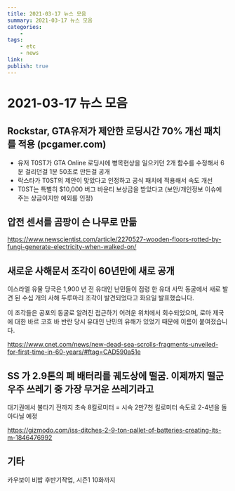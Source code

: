 ```yaml
---
title: 2021-03-17 뉴스 모음
summary: 2021-03-17 뉴스 모음
categories:
    - 
tags:
    - etc
    - news
link: 
publish: true
---
```


# 2021-03-17 뉴스 모음

## Rockstar, GTA유저가 제안한 로딩시간 70% 개선 패치를 적용 (pcgamer.com)

- 유저 T0ST가 GTA Online 로딩시에 병목현상을 일으키던 2개 함수를 수정해서 6분 걸리던걸 1분 50초로 만든걸 공개
- 락스타가 T0ST의 제안이 맞았다고 인정하고 공식 패치에 적용해서 속도 개선 
- T0ST는 특별히 $10,000 버그 바운티 보상금을 받았다고 (보안/개인정보 이슈에 주는 상금이지만 예외를 인정)

## 압전 센서를 곰팡이 슨 나무로 만듦

<https://www.newscientist.com/article/2270527-wooden-floors-rotted-by-fungi-generate-electricity-when-walked-on/>

## 새로운 사해문서 조각이 60년만에 새로 공개

이스라엘 유물 당국은 1,900 년 전 유대인 난민들이 점령 한 유대 사막 동굴에서 새로 발견 된 수십 개의 사해 두루마리 조각이 발견되었다고 화요일 발표했습니다.

이 조각들은 공포의 동굴로 알려진 접근하기 어려운 위치에서 회수되었으며, 로마 제국에 대한 바르 코흐 바 반란 당시 유대인 난민의 유해가 있었기 때문에 이름이 붙여졌습니다.

<https://www.cnet.com/news/new-dead-sea-scrolls-fragments-unveiled-for-first-time-in-60-years/#ftag=CAD590a51e>

## SS 가 2.9톤의 폐 배터리를 궤도상에 떨굼. 이제까지 떨군 우주 쓰레기 중 가장 무거운 쓰레기라고

대기권에서 불타기 전까지 초속 8킬로미터 = 시속 2만7천 킬로미터 속도로 2-4년을 돌아다닐 예정

<https://gizmodo.com/iss-ditches-2-9-ton-pallet-of-batteries-creating-its-m-1846476992>

## 기타

카우보이 비밥 후반기작업, 시즌1 10화까지
